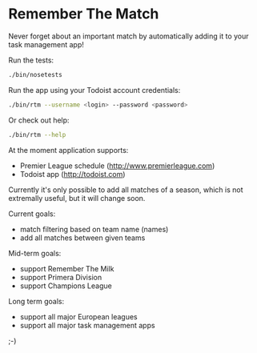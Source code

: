 Remember The Match
==================

Never forget about an important match by automatically adding it to your task management app!

Run the tests:

```bash
./bin/nosetests
```

Run the app using your Todoist account credentials:

```bash
./bin/rtm --username <login> --password <password>
```

Or check out help:

```bash
./bin/rtm --help
```

At the moment application supports:
* Premier League schedule (http://www.premierleague.com)
* Todoist app (http://todoist.com)

Currently it's only possible to add all matches of a season, which is not extremally useful, but it will change soon.

Current goals:
* match filtering based on team name (names)
* add all matches between given teams

Mid-term goals:
* support Remember The Milk
* support Primera Division
* support Champions League

Long term goals:
* support all major European leagues
* support all major task management apps

;-)
